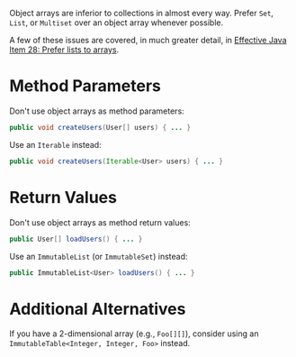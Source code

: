 Object arrays are inferior to collections in almost every way. Prefer `Set`,
`List`, or `Multiset` over an object array whenever possible.

A few of these issues are covered, in much greater detail, in
[Effective Java Item 28: Prefer lists to arrays][ej3e-28].

# Method Parameters

Don't use object arrays as method parameters:

```java
public void createUsers(User[] users) { ... }
```

Use an `Iterable` instead:

```java
public void createUsers(Iterable<User> users) { ... }
```

# Return Values

Don't use object arrays as method return values:

```java
public User[] loadUsers() { ... }
```

Use an `ImmutableList` (or `ImmutableSet`) instead:

```java
public ImmutableList<User> loadUsers() { ... }
```

# Additional Alternatives

If you have a 2-dimensional array (e.g., `Foo[][]`), consider using an
`ImmutableTable<Integer, Integer, Foo>` instead.

[ej3e-28]: https://books.google.com/books?id=BIpDDwAAQBAJ
